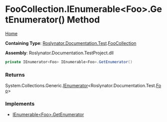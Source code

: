 <a name="_top"></a>

# FooCollection\.IEnumerable\<Foo>\.GetEnumerator\(\) Method

[Home](../../../../../README.md#_top)

**Containing Type**: [Roslynator.Documentation.Test](../../README.md#_top)\.[FooCollection](../README.md#_top)

**Assembly**: Roslynator\.Documentation\.TestProject\.dll

```csharp
private IEnumerator<Foo> IEnumerable<Foo>.GetEnumerator()
```

### Returns

System\.Collections\.Generic\.[IEnumerator](https://docs.microsoft.com/en-us/dotnet/api/system.collections.generic.ienumerator-1)\<Roslynator\.Documentation\.Test\.[Foo](../../Foo/README.md#_top)>

### Implements

* [IEnumerable\<Foo>.GetEnumerator](https://docs.microsoft.com/en-us/dotnet/api/system.collections.generic.ienumerable-1.getenumerator)
